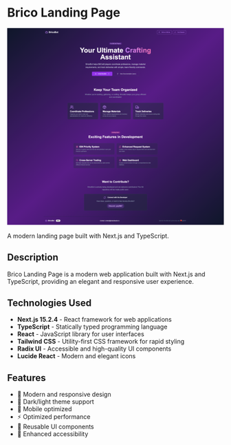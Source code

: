 # Brico Landing Page

![Bricobot](bricobot.png)

A modern landing page built with Next.js and TypeScript.

## Description

Brico Landing Page is a modern web application built with Next.js and TypeScript, providing an elegant and responsive user experience.

## Technologies Used

- **Next.js 15.2.4** - React framework for web applications
- **TypeScript** - Statically typed programming language
- **React** - JavaScript library for user interfaces
- **Tailwind CSS** - Utility-first CSS framework for rapid styling
- **Radix UI** - Accessible and high-quality UI components
- **Lucide React** - Modern and elegant icons

## Features

- 🎨 Modern and responsive design
- 🌙 Dark/light theme support
- 📱 Mobile optimized
- ⚡ Optimized performance
- 🔧 Reusable UI components
- 🎯 Enhanced accessibility